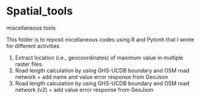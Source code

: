 # Spatial_tools
miscellaneous tools 

This folder is to reposit micellaneous codes using R and Pytonh that I wrote for different activities 

1. Extract location (i.e., geocoordinates) of maximum value in multiple raster files.
2. Road length calculation by using GHS-UCDB boundary and OSM road network + add name and value error response from GeoJson
3. Road length calculation by using GHS-UCDB boundary and OSM road network (v2) + add value error response from GeoJson

